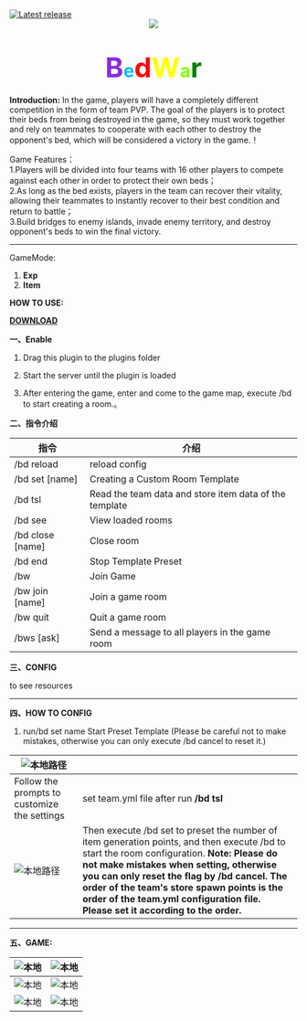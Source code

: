 <a href="https://github.com/Sobadfish/BedWar/releases/latest" alt="Latest release">
    <img src="https://img.shields.io/github/v/release/Sobadfish/BedWar?include_prereleases" alt="Latest release">
</a>
<div align="center">
    <img src="./img/bed.png"/>
</div>


# <div align="center"><font size=12 color='BlueViolet'>B</font><font size = 6 color="DeepSkyBlue">e</font><font size=12 color='Red'>d</font><font size=12 color='Yellow'>W</font><font size = 6 color="Chartreuse">a</font><font size=12 color='Green'>r</font>

**Introduction:**
In the game, players will have a completely different competition in the form of team PVP. The goal of the players is to protect their beds from being destroyed in the game, so they must work together and rely on teammates to cooperate with each other to destroy the opponent's bed, which will be considered a victory in the game.！

Game Features：  
1.Players will be divided into four teams with 16 other players to compete against each other in order to protect their own beds；   
2.As long as the bed exists, players in the team can recover their vitality, allowing their teammates to instantly recover to their best condition and return to battle；   
3.Build bridges to enemy islands, invade enemy territory, and destroy opponent's beds to win the final victory.

------

GameMode:  
 1. **Exp**  
 2. **Item**  

**HOW TO USE:**  

**[DOWNLOAD](https://motci.cn/view/SoBadFish/job/BedWar/)**

**一、Enable**

1. Drag this plugin to the plugins folder
2. Start the server until the plugin is loaded


3. After entering the game, enter and come to the game map, execute /bd to start creating a room.。



**二、指令介绍**

| 指令                | 介绍                             |
| ------------------- | -------------------------------- |
| /bd reload          | reload config                 |
| /bd set [name]      | Creating a Custom Room Template           |
| /bd tsl             | Read the team data and store item data of the template |
| /bd see             | View loaded rooms                   |
| /bd close [name]    | Close room                         |
| /bd end             | Stop Template Preset                     |
| /bw                 | Join Game                      |
| /bw join [name]     | Join a game room                     |
| /bw quit            | Quit a game room                     |
| /bws [ask] | Send a message to all players in the game room           |

**三、CONFIG**

to see resources

------

**四、HOW TO CONFIG**

1. run/bd set name Start Preset Template (Please be careful not to make mistakes, otherwise you can only execute /bd cancel to reset it.)

| ![本地路径](./img/5.png) |                                                                                                        |
|----------------------|----------------------------------------------------------------------------------------------------------------------------|
| Follow the prompts to customize the settings         | set team.yml file after run **/bd tsl**                                                                           |
| ![本地路径](./img/6.png) |Then execute /bd set to preset the number of item generation points, and then execute /bd to start the room configuration.  **Note: Please do not make mistakes when setting, otherwise you can only reset the flag by /bd cancel. The order of the team's store spawn points is the order of the team.yml configuration file. Please set it according to the order.** |



------

**五、GAME:**

| ![本地](./img/7.jpg)   | ![本地](./img/8.jpg)   |
|----------------------|----------------------|
| ![本地](./img/9.jpg)   | ![本地](./img/10.jpg)  |
| ![本地](./img/11.jpeg) | ![本地](./img/12.jpeg) |



